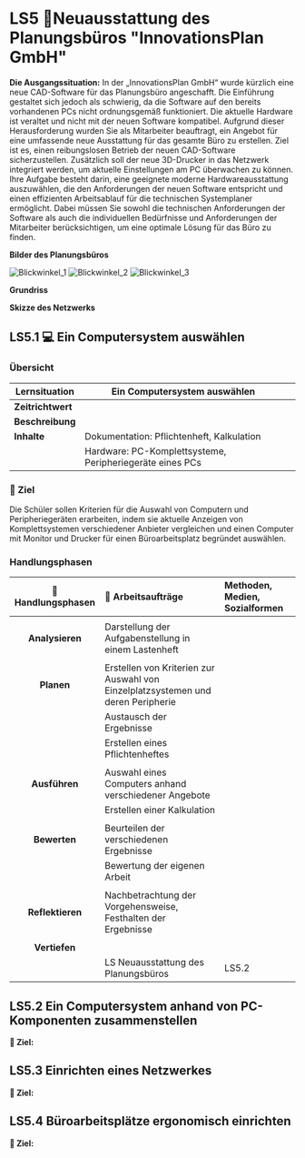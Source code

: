 # LS5 🏢Neuausstattung des Planungsbüros "InnovationsPlan GmbH"

__Die Ausgangssituation:__
In der „InnovationsPlan GmbH“ wurde kürzlich eine neue CAD-Software für das Planungsbüro angeschafft. Die Einführung gestaltet sich jedoch als schwierig, da die Software auf den bereits vorhandenen PCs nicht ordnungsgemäß funktioniert. Die aktuelle Hardware ist veraltet und nicht mit der neuen Software kompatibel. Aufgrund dieser Herausforderung wurden Sie als Mitarbeiter beauftragt, ein Angebot für eine umfassende neue Ausstattung für das gesamte Büro zu erstellen. Ziel ist es, einen reibungslosen Betrieb der neuen CAD-Software sicherzustellen. Zusätzlich soll der neue 3D-Drucker in das Netzwerk integriert werden, um aktuelle Einstellungen am PC überwachen zu können. Ihre Aufgabe besteht darin, eine geeignete moderne Hardwareausstattung auszuwählen, die den Anforderungen der neuen Software entspricht und einen effizienten Arbeitsablauf für die technischen Systemplaner ermöglicht. Dabei müssen Sie sowohl die technischen Anforderungen der Software als auch die individuellen Bedürfnisse und Anforderungen der Mitarbeiter berücksichtigen, um eine optimale Lösung für das Büro zu finden.

__Bilder des Planungsbüros__

![Blickwinkel_1](https://github.com/TobiKoz-git/Unterricht/blob/main/Elektrotechnik/Mechatroniker/Lernfeld_5/Grafiken/Planungsb%C3%BCro_pic1_generated_withFirefly.jpg?raw=true)
![Blickwinkel_2](https://github.com/TobiKoz-git/Unterricht/blob/main/Elektrotechnik/Mechatroniker/Lernfeld_5/Grafiken/Planungsb%C3%BCro_pic2_generated_withFirefly.jpg?raw=true)
![Blickwinkel_3](https://github.com/TobiKoz-git/Unterricht/blob/main/Elektrotechnik/Mechatroniker/Lernfeld_5/Grafiken/Planungsb%C3%BCro_pic3_generated_withFirefly.jpg?raw=true)

__Grundriss__



__Skizze des Netzwerks__

## LS5.1 💻 Ein Computersystem auswählen

### Übersicht

| Lernsituation     | Ein Computersystem auswählen |     |
| ----------------- | ---------------------------- | --- |
| __Zeitrichtwert__ |                           |     |
| __Beschreibung__  |                              |     |
| __Inhalte__       | Dokumentation: Pflichtenheft, Kalkulation ||
|| Hardware: PC-Komplettsysteme, Peripheriegeräte eines PCs                            |     |


### 🎯 Ziel
 Die Schüler sollen Kriterien für die Auswahl von Computern und Peripheriegeräten erarbeiten, indem sie aktuelle Anzeigen von Komplettsystemen verschiedener Anbieter vergleichen und einen Computer mit Monitor und Drucker für einen Büroarbeitsplatz begründet auswählen.

### Handlungsphasen

| 🔀 Handlungsphasen | 📃 Arbeitsaufträge                                                                                             | Methoden, Medien, Sozialformen               |
|:-------------------------------------------:|:----------------------------------------------------------------------------------------------------------- |:----------------------------------------------------- |
|                                            |                                                                                                             |                                                       |
| __Analysieren__                            | Darstellung der Aufgabenstellung in einem Lastenheft                                                        |                            |
|                                            |                                                                                                             |                                                       |
| __Planen__                                 | Erstellen von Kriterien zur Auswahl von Einzelplatzsystemen und deren Peripherie                            |   |
|                                            | Austausch der Ergebnisse                                                                                    |                     |
|                                            | Erstellen eines Pflichtenheftes                                                                             |                               |
|                                            |                                                                                                             |                                                       |
| __Ausführen__                              | Auswahl eines Computers anhand verschiedener Angebote                                                                |  |
|                                            | Erstellen einer Kalkulation                                                                                 |                               |
|                                            |                                                                                                             |                                                       |
| __Bewerten__                               | Beurteilen der verschiedenen Ergebnisse                                                                     |   |
|                                            | Bewertung der eigenen Arbeit                                                                                |               |
||||
| __Reflektieren__                           | Nachbetrachtung der Vorgehensweise, Festhalten der Ergebnisse                                               |                  |
|                                            |                                                                                                             |                                                       |
| __Vertiefen__                              |  |     |
|                                            | LS Neuausstattung des Planungsbüros                                                                         | LS5.2                                                 |



## LS5.2 Ein Computersystem anhand von PC-Komponenten zusammenstellen

__🎯 Ziel:__

## LS5.3 Einrichten eines Netzwerkes

__🎯 Ziel:__

## LS5.4 Büroarbeitsplätze ergonomisch einrichten

__🎯 Ziel:__
